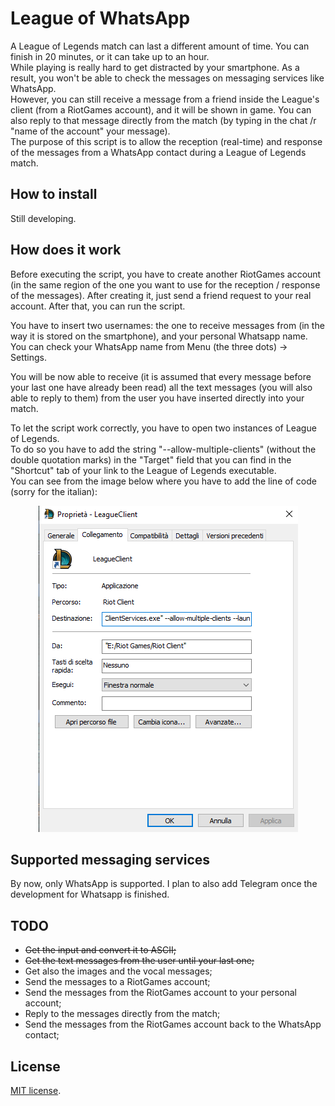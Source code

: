 # League of WhatsApp
A League of Legends match can last a different amount of time. You can finish in 20 minutes, 
or it can take up to an hour. <br>
While playing is really hard to get distracted by your smartphone. As a result, you won't be
able to check the messages on messaging services like WhatsApp. <br>
However, you can still receive a message from a friend inside the League's client (from a 
RiotGames account), and it will be shown in game. You can also reply to that message directly
from the match (by typing in the chat /r "name of the account" your message). <br>
The purpose of this script is to allow the reception (real-time) and response of the messages
from a WhatsApp contact during a League of Legends match.

## How to install
Still developing.

## How does it work
Before executing the script, you have to create another RiotGames account (in the same region
of the one you want to use for the reception / response of the messages). After creating it, 
just send a friend request to your real account. After that, you can run the script.

You have to insert two usernames: the one to receive messages from (in the way it is stored 
on the smartphone), and your personal Whatsapp name. <br>
You can check your WhatsApp name from Menu (the three dots) -> Settings.

You will be now able to receive (it is assumed that every message before your last one have 
already been read) all the text messages (you will also able to reply to them) from the user
you have inserted directly into your match.

To let the script work correctly, you have to open two instances of League of Legends. <br>
To do so you have to add the string "--allow-multiple-clients" (without the double quotation
marks) in the "Target" field that you can find in the "Shortcut" tab of your link to the League
of Legends executable. <br>
You can see from the image below where you have to add the line of code 
(sorry for the italian):
<p align="center">
  <img src="img/properties.png" />
</p>

## Supported messaging services
By now, only WhatsApp is supported. I plan to also add Telegram once the development for 
Whatsapp is finished.

## TODO
 * ~~Get the input and convert it to ASCII;~~
 * ~~Get the text messages from the user until your last one;~~
 * Get also the images and the vocal messages;
 * Send the messages to a RiotGames account;
 * Send the messages from the RiotGames account to your personal account;
 * Reply to the messages directly from the match;
 * Send the messages from the RiotGames account back to the WhatsApp contact;

## License
[MIT license](https://choosealicense.com/licenses/mit/).
